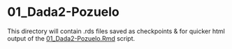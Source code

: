 # 01_Dada2-Pozuelo

This directory will contain .rds files saved as checkpoints & for quicker html output of the [01_Dada2-Pozuelo.Rmd](../../../../scripts/analysis-individual/Pozuelo-2015/01_Dada2-Pozuelo.Rmd) script.